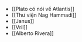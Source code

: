 - [[Plato có nói về Atlantis]]
- [[Thư viện Nag Hammadi]]
- [[Janus]]
- [[Vril]]
- [[Alberto Rivera]]
